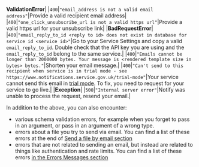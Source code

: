 **ValidationError**|
|`400`|`"email_address is not a valid email address"`|Provide a valid recipient email address|
|`400`|`"one_click_unsubscribe_url is not a valid https url"`|Provide a valid https url for your unsubscribe link|
|**BadRequestError**|
|`400`|`"email_reply_to_id <reply to id> does not exist in database for service id <service id>"`|Go to your Service Settings and copy a valid `email_reply_to_id`. Double check that the API key you are using and the `email_reply_to_id` belong to the same service.|
|`400`|`"Emails cannot be longer than 2000000 bytes. Your message is <rendered template size in bytes> bytes."`|Shorten your email message.|
|`400`|`"Can't send to this recipient when service is in trial mode - see https://www.notifications.service.gov.uk/trial-mode"`|Your service cannot send this email in [trial mode](https://www.notifications.service.gov.uk/using-notify/trial-mode). To fix, you need to request for your service to go live.|
|**Exception**|
|`500`|`"Internal server error"`|Notify was unable to process the request, resend your email.|

In addition to the above, you can also encounter:

* various schema validation errors, for example when you forget to pass in an argument, or pass in an argument of a wrong type.
* errors about a file you try to send via email. You can find a list of these errors at the end of [Send a file by email section](#send-a-file-by-email)
* errors that are not related to sending an email, but instead are related to things like authentication and rate limits. You can find a list of these errors [in the Errors Messages section](#error-messages)